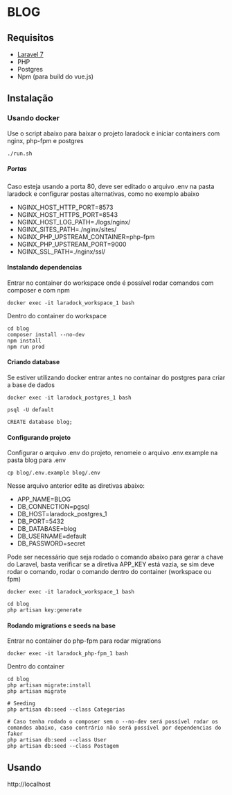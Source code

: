 # BLOG

## Requisitos
- [Laravel 7](https://laravel.com/docs/7.x/installation)
- PHP
- Postgres
- Npm (para build do vue.js)

## Instalação

### Usando docker
Use o script abaixo para baixar o projeto laradock e iniciar containers com nginx, php-fpm e postgres
```shell
./run.sh
```
##### Portas
Caso esteja usando a porta 80, deve ser editado o arquivo .env na pasta laradock e configurar postas alternativas, como no exemplo abaixo
- NGINX_HOST_HTTP_PORT=8573
- NGINX_HOST_HTTPS_PORT=8543
- NGINX_HOST_LOG_PATH=./logs/nginx/
- NGINX_SITES_PATH=./nginx/sites/
- NGINX_PHP_UPSTREAM_CONTAINER=php-fpm
- NGINX_PHP_UPSTREAM_PORT=9000
- NGINX_SSL_PATH=./nginx/ssl/

#### Instalando dependencias
Entrar no container do workspace onde é possível rodar comandos com composer e com npm
```shell
docker exec -it laradock_workspace_1 bash
```
Dentro do container do workspace
```shell
cd blog
composer install --no-dev
npm install
npm run prod
```

#### Criando database
Se estiver utilizando docker entrar antes no containar do postgres para criar a base de dados
```shell
docker exec -it laradock_postgres_1 bash

psql -U default 

CREATE database blog;
```

#### Configurando projeto
Configurar o arquivo .env do projeto, renomeie o arquivo .env.example na pasta blog para .env
```shell
cp blog/.env.example blog/.env
```
Nesse arquivo anterior edite as diretivas abaixo:
- APP_NAME=BLOG
- DB_CONNECTION=pgsql
- DB_HOST=laradock_postgres_1
- DB_PORT=5432
- DB_DATABASE=blog
- DB_USERNAME=default
- DB_PASSWORD=secret

Pode ser necessário que seja rodado o comando abaixo para gerar a chave do Laravel, basta verificar se a diretiva APP_KEY está vazia, se sim deve rodar o comando, rodar o comando dentro do container (workspace ou fpm)
```shell
docker exec -it laradock_workspace_1 bash

cd blog
php artisan key:generate
```

#### Rodando migrations e seeds na base
Entrar no container do php-fpm para rodar migrations
```shell
docker exec -it laradock_php-fpm_1 bash
```
Dentro do container 
```shell
cd blog
php artisan migrate:install
php artisan migrate

# Seeding 
php artisan db:seed --class Categorias

# Caso tenha rodado o composer sem o --no-dev será possível rodar os comandos abaixo, caso contrário não será possível por dependencias do faker
php artisan db:seed --class User
php artisan db:seed --class Postagem
```

## Usando
http://localhost

